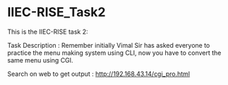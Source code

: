 # IIEC-RISE_Task2

This is the IIEC-RISE task 2: 

Task Description : Remember initially Vimal Sir has asked everyone to practice the menu making system using CLI, now you have to convert the same menu using CGI.

Search on web to get output : http://192.168.43.14/cgi_pro.html
